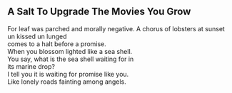 A Salt To Upgrade The Movies You Grow
-------------------------------------
For leaf was parched and morally negative. A chorus of lobsters at sunset un kissed un lunged  
comes to a halt before a promise.  
When you blossom lighted like a sea shell.  
You say, what is the sea shell waiting for in  
its marine drop?  
I tell you it is waiting for promise like you.  
Like lonely roads fainting among angels.  
